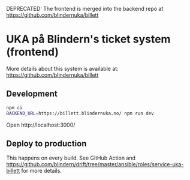 DEPRECATED: The frontend is merged into the backend repo at
https://github.com/blindernuka/billett

# UKA på Blindern's ticket system (frontend)

More details about this system is available at:
https://github.com/blindernuka/billett

## Development

```bash
npm ci
BACKEND_URL=https://billett.blindernuka.no/ npm run dev
```

Open http://localhost:3000/

## Deploy to production

This happens on every build. See GitHub Action and
https://github.com/blindern/drift/tree/master/ansible/roles/service-uka-billett
for more details.

